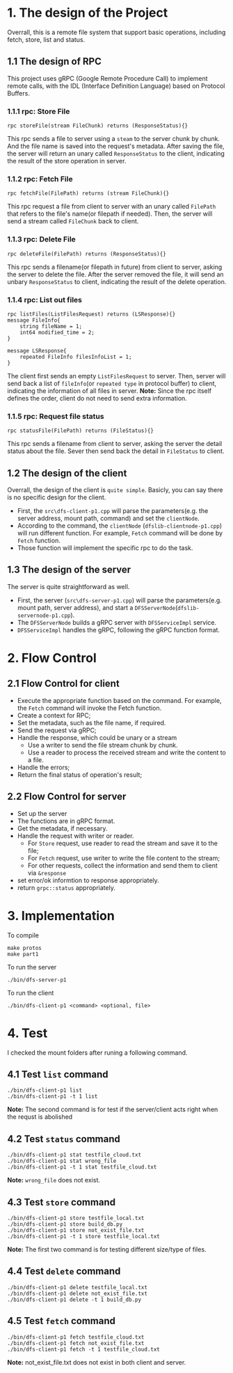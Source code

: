# 1. The design of the Project

Overrall, this is a remote file system that support basic operations, including fetch, store, list and status.

## 1.1 The design of RPC

This project uses gRPC (Google Remote Procedure Call) to implement remote calls, with the IDL (Interface Definition Language) based on Protocol Buffers.

### 1.1.1 rpc: Store File

```
rpc storeFile(stream FileChunk) returns (ResponseStatus){}
```

This rpc sends a file to server using a `steam` to the server chunk by chunk. And the file name is saved into the request's metadata. After saving the file, the server will return an unary called `ResponseStatus` to the client, indicating the result of the store operation in server.

### 1.1.2 rpc: Fetch File

```
rpc fetchFile(FilePath) returns (stream FileChunk){}
```

This rpc request a file from client to server with an unary called `FilePath` that refers to the file's name(or filepath if needed). Then, the server will send a stream called `FileChunk` back to client.

### 1.1.3 rpc: Delete File

```
rpc deleteFile(FilePath) returns (ResponseStatus){}
```

This rpc sends a filename(or filepath in future) from client to server, asking the server to delete the file. After the server removed the file, it will send an unbary `ResponseStatus` to client, indicating the result of the delete operation.

### 1.1.4 rpc: List out files

```
rpc listFiles(ListFilesRequest) returns (LSResponse){}
message FileInfo{
    string fileName = 1;
    int64 modified_time = 2;
}

message LSResponse{
    repeated FileInfo filesInfoList = 1;
}
```

The client first sends an empty `ListFilesRequest` to server. Then, server will send back a list of `fileInfo`(or `repeated type` in protocol buffer) to client, indicating the information of all files in server.
**Note:** Since the rpc itself defines the order, client do not need to send extra information.

### 1.1.5 rpc: Request file status

```
rpc statusFile(FilePath) returns (FileStatus){}
```

This rpc sends a filename from client to server, asking the server the detail status about the file. Sever then send back the detail in `FileStatus` to client.

## 1.2 The design of the client

Overrall, the design of the client is `quite simple`. Basicly, you can say there is no specific design for the client.

- First, the `src\dfs-client-p1.cpp` will parse the parameters(e.g. the server address, mount path, command) and set the `clientNode`.
- According to the command, the `clientNode` (`dfslib-clientnode-p1.cpp`) will run different function. For example, `Fetch` command will be done by `Fetch` function.
- Those function will implement the specific rpc to do the task.

## 1.3 The design of the server

The server is quite straightforward as well.

- First, the server (`src\dfs-server-p1.cpp`) will parse the parameters(e.g. mount path, server address), and start a `DFSServerNode`(`dfslib-servernode-p1.cpp`).
- The `DFSServerNode` builds a gRPC server with `DFSServiceImpl` service.
- `DFSServiceImpl` handles the gRPC, following the gRPC function format.

# 2. Flow Control

## 2.1 Flow Control for client

- Execute the appropriate function based on the command. For example, the `Fetch` command will invoke the Fetch function.
- Create a context for RPC;
- Set the metadata, such as the file name, if required.
- Send the request via gRPC;
- Handle the response, which could be unary or a stream
  - Use a writer to send the file stream chunk by chunk.
  - Use a reader to process the received stream and write the content to a file.
- Handle the errors;
- Return the final status of operation's result;

## 2.2 Flow Control for server

- Set up the server
- The functions are in gRPC format.
- Get the metadata, if necessary.
- Handle the request with writer or reader.
  - For `Store` request, use reader to read the stream and save it to the file;
  - For `Fetch` request, use writer to write the file content to the stream;
  - For other requests, collect the information and send them to client via `&response`
- set error/ok informtion to response appropriately.
- return `grpc::status` appropriately.

# 3. Implementation

To compile

```
make protos
make part1
```

To run the server

```
./bin/dfs-server-p1
```

To run the client

```
./bin/dfs-client-p1 <command> <optional, file>
```

# 4. Test

I checked the mount folders after runing a following command.

## 4.1 Test `list` command

```
./bin/dfs-client-p1 list
./bin/dfs-client-p1 -t 1 list
```

**Note:** The second command is for test if the server/client acts right when the requst is abolished

## 4.2 Test `status` command

```
./bin/dfs-client-p1 stat testfile_cloud.txt
./bin/dfs-client-p1 stat wrong_file
./bin/dfs-client-p1 -t 1 stat testfile_cloud.txt
```

**Note:** `wrong_file` does not exist.

## 4.3 Test `store` command

```
./bin/dfs-client-p1 store testfile_local.txt
./bin/dfs-client-p1 store build_db.py
./bin/dfs-client-p1 store not_exist_file.txt
./bin/dfs-client-p1 -t 1 store testfile_local.txt
```

**Note:** The first two command is for testing different size/type of files.

## 4.4 Test `delete` command

```
./bin/dfs-client-p1 delete testfile_local.txt
./bin/dfs-client-p1 delete not_exist_file.txt
./bin/dfs-client-p1 delete -t 1 build_db.py
```

## 4.5 Test `fetch` command

```
./bin/dfs-client-p1 fetch testfile_cloud.txt
./bin/dfs-client-p1 fetch not_exist_file.txt
./bin/dfs-client-p1 fetch -t 1 testfile_cloud.txt
```

**Note:** not_exist_file.txt does not exist in both client and server.
